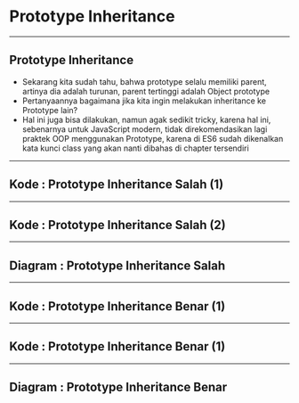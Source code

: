 # Prototype Inheritance

---

## Prototype Inheritance

- Sekarang kita sudah tahu, bahwa prototype selalu memiliki parent, artinya dia adalah turunan, parent tertinggi adalah Object prototype
- Pertanyaannya bagaimana jika kita ingin melakukan inheritance ke Prototype lain?
- Hal ini juga bisa dilakukan, namun agak sedikit tricky, karena hal ini, sebenarnya untuk JavaScript modern, tidak direkomendasikan lagi praktek OOP menggunakan Prototype, karena di ES6 sudah dikenalkan kata kunci class yang akan nanti dibahas di chapter tersendiri

---

## Kode : Prototype Inheritance Salah (1)

---

## Kode : Prototype Inheritance Salah (2)

---

## Diagram : Prototype Inheritance Salah

---

## Kode : Prototype Inheritance Benar (1)

---

## Kode : Prototype Inheritance Benar (1)

---

## Diagram : Prototype Inheritance Benar